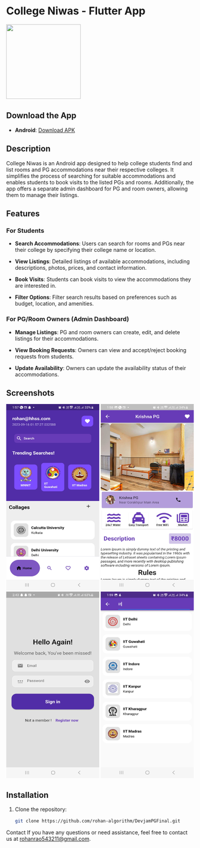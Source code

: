 # College Niwas - Flutter App

<img src='assets/logo.png' width='200' height='200'>


## Download the App

- **Android**: [Download APK](https://drive.google.com/file/d/1OQ0soCthv63O9Wt-dfz9As3X6XpxvU3Q/view?usp=sharing)


## Description

College Niwas is an Android app designed to help college students find and list rooms and PG accommodations near their respective colleges. It simplifies the process of searching for suitable accommodations and enables students to book visits to the listed PGs and rooms. Additionally, the app offers a separate admin dashboard for PG and room owners, allowing them to manage their listings.

## Features

### For Students

- **Search Accommodations**: Users can search for rooms and PGs near their college by specifying their college name or location.

- **View Listings**: Detailed listings of available accommodations, including descriptions, photos, prices, and contact information.

- **Book Visits**: Students can book visits to view the accommodations they are interested in.

- **Filter Options**: Filter search results based on preferences such as budget, location, and amenities.

### For PG/Room Owners (Admin Dashboard)

- **Manage Listings**: PG and room owners can create, edit, and delete listings for their accommodations.

- **View Booking Requests**: Owners can view and accept/reject booking requests from students.

- **Update Availability**: Owners can update the availability status of their accommodations.

## Screenshots

<img src='assets/Screenshot_20230916_015746.jpg' width='250' height='500'>
<img src='assets/Screenshot_20230916_015830 (1).jpg' width='250' height='500'>
<img src='assets/Screenshot_20230916_024301.jpg' width='250' height='500'>
<img src='assets/Screenshot_20230916_015955.jpg' width='250' height='500'>


## Installation

1. Clone the repository:

   ```bash
   git clone https://github.com/rohan-algorithm/DevjamPGFinal.git


Contact
If you have any questions or need assistance, feel free to contact us at rohanrao543211@gmail.com.   
